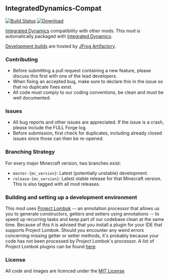 ## IntegratedDynamics-Compat

[![Build Status](https://travis-ci.org/CyclopsMC/IntegratedDynamics-Compat.svg?branch=master-1.11)](https://travis-ci.org/CyclopsMC/IntegratedDynamics-Compat)
[![Download](https://img.shields.io/maven-metadata/v/http/cyclopsmc.jfrog.io/cyclopsmc/libs-release/org/cyclops/integrateddynamicscompat/IntegratedDynamicsCompat/maven-metadata.xml.svg) ](https://cyclopsmc.jfrog.io/cyclopsmc/libs-release/org/cyclops/integrateddynamicscompat/IntegratedDynamicsCompat/)

[Integrated Dynamics](https://github.com/CyclopsMC/IntegratedDynamics) compatibility with other mods.
This mod is automatically packaged with [Integrated Dynamics](https://github.com/CyclopsMC/IntegratedDynamics).

[Development builds](https://cyclopsmc.jfrog.io/cyclopsmc/libs-release/org/cyclops/integrateddynamicscompat/IntegratedDynamicsCompat/) are hosted by [JFrog Artifactory](https://www.jfrog.com/artifactory/).

### Contributing
* Before submitting a pull request containing a new feature, please discuss this first with one of the lead developers.
* When fixing an accepted bug, make sure to declare this in the issue so that no duplicate fixes exist.
* All code must comply to our coding conventions, be clean and must be well documented.

### Issues
* All bug reports and other issues are appreciated. If the issue is a crash, please include the FULL Forge log.
* Before submission, first check for duplicates, including already closed issues since those can then be re-opened.

### Branching Strategy

For every major Minecraft version, two branches exist:

* `master-{mc_version}`: Latest (potentially unstable) development.
* `release-{mc_version}`: Latest stable release for that Minecraft version. This is also tagged with all mod releases.

### Building and setting up a development environment

This mod uses [Project Lombok](http://projectlombok.org/) -- an annotation processor that allows us you to generate constructors, getters and setters using annotations -- to speed up recurring tasks and keep part of our codebase clean at the same time. Because of this it is advised that you install a plugin for your IDE that supports Project Lombok. Should you encounter any weird errors concerning missing getter or setter methods, it's probably because your code has not been processed by Project Lombok's processor. A list of Project Lombok plugins can be found [here](http://projectlombok.org/download.htm).

### License
All code and images are licenced under the [MIT License](https://github.com/CyclopsMC/IntegratedDynamics-Compat/blob/master-1.8/LICENSE.txt)
